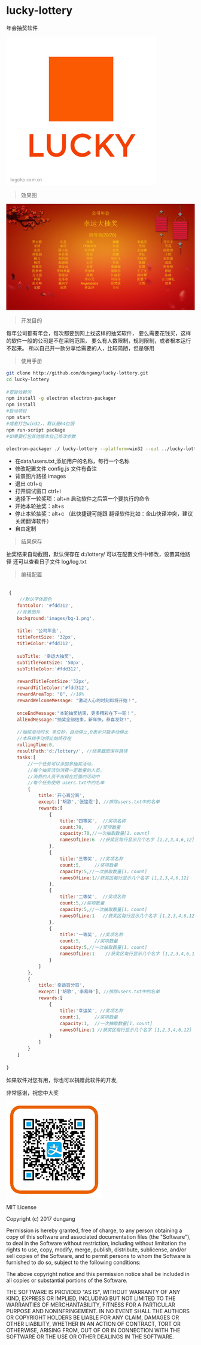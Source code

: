 
# lucky-lottery
年会抽奖软件

![logo](images/app.png)

> 效果图

![效果图](images/2017010517915.png)

>开发目的

每年公司都有年会，每次都要到网上找这样的抽奖软件，
要么需要花钱买，这样的软件一般的公司是不在采购范围，
要么有人数限制，规则限制，或者根本运行不起来。
所以自己开一款分享给需要的人，比较简陋，但是够用

> 使用手册

```sh
git clone http://github.com/dungang/lucky-lottery.git
cd lucky-lottery

#安装依赖包
npm install -g electron electron-packager
npm install
#启动项目
npm start
#或者打包win32，，默认是64位版
npm run-script package
#如果要打包其他版本自己修改参数

electron-packager ./ lucky-lottery --platform=win32 --out ../lucky-lottery-release --overwrite --icon=./images/app.icns

```

- 在data/users.txt,添加用户的名称，每行一个名称
- 修改配置文件 config.js 文件有备注
- 背景图片路径 images
- 退出 ctrl+q 
- 打开调试窗口 ctrl+i
- 选择下一轮奖项：alt+n  启动软件之后第一个要执行的命令
- 开始本轮抽奖：alt+s
- 停止本轮抽奖：alt+c （此快捷键可能跟 翻译软件比如：金山快译冲突，建议关闭翻译软件）
- 自由定制

> 结果保存

抽奖结果自动截图，默认保存在 d:/lottery/
可以在配置文件中修改，设置其他路径
还可以查看日子文件 log/log.txt

> 编辑配置

```javascript

 {
     //默认字体颜色
    fontColor: '#fdd312',
    //背景图片
    background:'images/bg-1.png',

    title: '公司年会',
    titleFontSize: '32px',
    titleColor:'#fdd312',

    subTitle: '幸运大抽奖',
    subTitleFontSize: '50px',
    subTitleColor:'#fdd312',

    rewardTitleFontSize:'32px',
    rewardTitleColor:'#fdd312',
    rewardAreaTop: "0", //10%
    rewardWelcomeMessage: "激动人心的时刻即将开始！",

    onceEndMessage:"本轮抽奖结束，更多精彩在下一轮！",
    allEndMessage:"抽奖全部结束，新年快，恭喜发财!",

    //抽奖滚动时长 单位秒，自动停止,0表示只能手动停止
    //本系统手动停止始终存在
    rollingTime:0,
    resultPath:'d:/lottery/', //结果截图保存路径
    tasks:[
        //一个任务可以添加多抽奖活动，
        //每个抽奖活动消费一定数量的人员，
        //消费的人员不出现在后面的活动中
        //每个任务使用 users.txt中的名单
        {
            title:'开心百分百',
            except:['胡歌','张铭恩'], //排除users.txt中的名单
            rewards:[
                {
                    title:'四等奖',  //奖项名称
                    count:70,     //奖项数量
                    capacity:70,//一次抽取数量[1，count]
                    namesOfLine:6  //获奖区每行显示几个名字 [1,2,3,4,6,12]
                },
                {
                    title:'三等奖', //奖项名称
                    count:5,     //奖项数量
                    capacity:5,//一次抽取数量[1，count]
                    namesOfLine:1//获奖区每行显示几个名字 [1,2,3,4,6,12]
                },
                {
                    title:'二等奖',  //奖项名称
                    count:5,//奖项数量
                    capacity:5,//一次抽取数量[1，count]
                    namesOfLine:1   //获奖区每行显示几个名字 [1,2,3,4,6,12]
                },
                {
                    title:'一等奖', //奖项名称
                    count:5,     //奖项数量
                    capacity:5,//一次抽取数量[1，count]
                    namesOfLine:1    //获奖区每行显示几个名字 [1,2,3,4,6,12]
                }
            ]
        },
        {
            title:'幸运百分百',
            except:['胡歌','李易峰'], //排除users.txt中的名单
            rewards:[
                {
                    title:'幸运奖', //奖项名称
                    count:1,     //奖项数量
                    capacity:1,  //一次抽取数量[1，count]
                    namesOfLine:1 //获奖区每行显示几个名字 [1,2,3,4,6,12]
                }
            ]
        }
    ]

}

```

如果软件对您有用，你也可以捐赠此软件的开发,

非常感谢，祝您中大奖

![支付宝捐赠](images/alipay.png)


MIT License

Copyright (c) 2017 dungang

Permission is hereby granted, free of charge, to any person obtaining a copy
of this software and associated documentation files (the "Software"), to deal
in the Software without restriction, including without limitation the rights
to use, copy, modify, merge, publish, distribute, sublicense, and/or sell
copies of the Software, and to permit persons to whom the Software is
furnished to do so, subject to the following conditions:

The above copyright notice and this permission notice shall be included in all
copies or substantial portions of the Software.

THE SOFTWARE IS PROVIDED "AS IS", WITHOUT WARRANTY OF ANY KIND, EXPRESS OR
IMPLIED, INCLUDING BUT NOT LIMITED TO THE WARRANTIES OF MERCHANTABILITY,
FITNESS FOR A PARTICULAR PURPOSE AND NONINFRINGEMENT. IN NO EVENT SHALL THE
AUTHORS OR COPYRIGHT HOLDERS BE LIABLE FOR ANY CLAIM, DAMAGES OR OTHER
LIABILITY, WHETHER IN AN ACTION OF CONTRACT, TORT OR OTHERWISE, ARISING FROM,
OUT OF OR IN CONNECTION WITH THE SOFTWARE OR THE USE OR OTHER DEALINGS IN THE
SOFTWARE.
